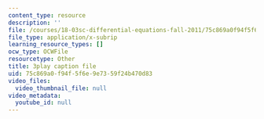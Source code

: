 ```yaml
---
content_type: resource
description: ''
file: /courses/18-03sc-differential-equations-fall-2011/75c869a0f94f5f6e9e7359f24b470d83_RzaB0t9dx0A.vtt
file_type: application/x-subrip
learning_resource_types: []
ocw_type: OCWFile
resourcetype: Other
title: 3play caption file
uid: 75c869a0-f94f-5f6e-9e73-59f24b470d83
video_files:
  video_thumbnail_file: null
video_metadata:
  youtube_id: null
---
```

